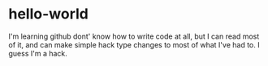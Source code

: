 # hello-world
I'm learning github
dont' know how to write code at all, but I can read most of it, and can make simple hack type changes to most of what I've had to.
I guess I'm a hack.
